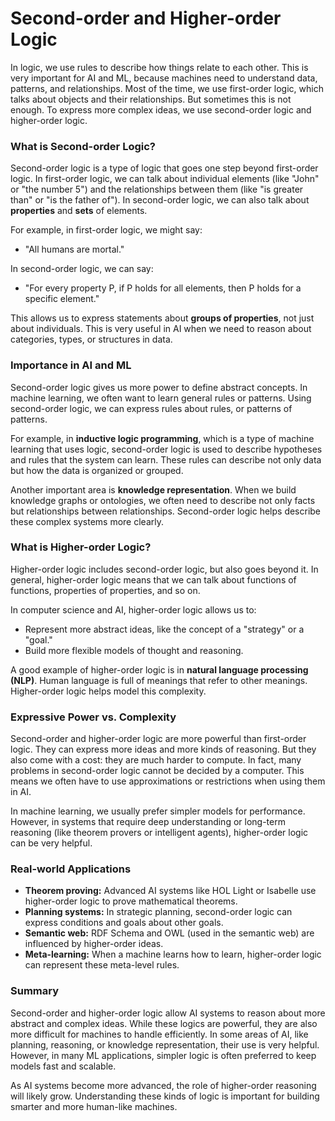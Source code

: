 # Second-order and Higher-order Logic

In logic, we use rules to describe how things relate to each other. This is very important for AI and ML, because machines need to understand data, patterns, and relationships. Most of the time, we use first-order logic, which talks about objects and their relationships. But sometimes this is not enough. To express more complex ideas, we use second-order logic and higher-order logic.

### What is Second-order Logic?

Second-order logic is a type of logic that goes one step beyond first-order logic. In first-order logic, we can talk about individual elements (like "John" or "the number 5") and the relationships between them (like "is greater than" or "is the father of"). In second-order logic, we can also talk about **properties** and **sets** of elements.

For example, in first-order logic, we might say:

* "All humans are mortal."

In second-order logic, we can say:

* "For every property P, if P holds for all elements, then P holds for a specific element."

This allows us to express statements about **groups of properties**, not just about individuals. This is very useful in AI when we need to reason about categories, types, or structures in data.

### Importance in AI and ML

Second-order logic gives us more power to define abstract concepts. In machine learning, we often want to learn general rules or patterns. Using second-order logic, we can express rules about rules, or patterns of patterns.

For example, in **inductive logic programming**, which is a type of machine learning that uses logic, second-order logic is used to describe hypotheses and rules that the system can learn. These rules can describe not only data but how the data is organized or grouped.

Another important area is **knowledge representation**. When we build knowledge graphs or ontologies, we often need to describe not only facts but relationships between relationships. Second-order logic helps describe these complex systems more clearly.

### What is Higher-order Logic?

Higher-order logic includes second-order logic, but also goes beyond it. In general, higher-order logic means that we can talk about functions of functions, properties of properties, and so on.

In computer science and AI, higher-order logic allows us to:

* Represent more abstract ideas, like the concept of a "strategy" or a "goal."
* Build more flexible models of thought and reasoning.

A good example of higher-order logic is in **natural language processing (NLP)**. Human language is full of meanings that refer to other meanings. Higher-order logic helps model this complexity.

### Expressive Power vs. Complexity

Second-order and higher-order logic are more powerful than first-order logic. They can express more ideas and more kinds of reasoning. But they also come with a cost: they are much harder to compute. In fact, many problems in second-order logic cannot be decided by a computer. This means we often have to use approximations or restrictions when using them in AI.

In machine learning, we usually prefer simpler models for performance. However, in systems that require deep understanding or long-term reasoning (like theorem provers or intelligent agents), higher-order logic can be very helpful.

### Real-world Applications

* **Theorem proving:** Advanced AI systems like HOL Light or Isabelle use higher-order logic to prove mathematical theorems.
* **Planning systems:** In strategic planning, second-order logic can express conditions and goals about other goals.
* **Semantic web:** RDF Schema and OWL (used in the semantic web) are influenced by higher-order ideas.
* **Meta-learning:** When a machine learns how to learn, higher-order logic can represent these meta-level rules.

### Summary

Second-order and higher-order logic allow AI systems to reason about more abstract and complex ideas. While these logics are powerful, they are also more difficult for machines to handle efficiently. In some areas of AI, like planning, reasoning, or knowledge representation, their use is very helpful. However, in many ML applications, simpler logic is often preferred to keep models fast and scalable.

As AI systems become more advanced, the role of higher-order reasoning will likely grow. Understanding these kinds of logic is important for building smarter and more human-like machines.
